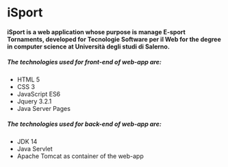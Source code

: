 # iSport

#### iSport is a web application whose purpose is manage E-sport Tornaments, developed for Tecnologie Software per il Web for the degree in computer science at Università degli studi di Salerno.
#### 
##### The technologies used for front-end of web-app are:
* HTML 5
* CSS 3
* JavaScript ES6
* Jquery 3.2.1
* Java Server Pages 

##### The technologies used for back-end of web-app are:
* JDK 14
* Java Servlet
* Apache Tomcat as container of the web-app

